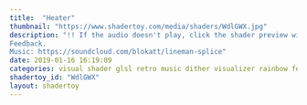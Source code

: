 ```yaml
---
title:  "Heater"
thumbnail: "https://www.shadertoy.com/media/shaders/WdlGWX.jpg"
description: "!! If the audio doesn't play, click the shader preview window right after refreshing the page !!
Feedback.
Music: https://soundcloud.com/blokatt/lineman-splice"
date: 2019-01-16 16:19:09
categories: visual shader glsl retro music dither visualizer rainbow feedback milkdrop
shadertoy_id: "WdlGWX" 
layout: shadertoy
---
```

